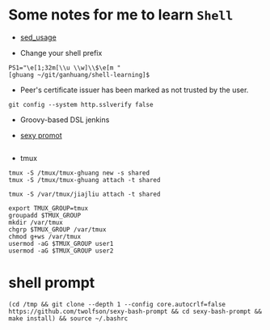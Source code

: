 # Some notes for me to learn `Shell`

- [sed_usage](sed_usage.md)

- Change your shell prefix

```
PS1="\e[1;32m[\\u \\w]\\$\e[m "
[ghuang ~/git/ganhuang/shell-learning]$
```
- Peer's certificate issuer has been marked as not trusted by the user.

```
git config --system http.sslverify false
```
- Groovy-based DSL jenkins

- [sexy promot](https://github.com/twolfson/sexy-bash-prompt) 

```(cd /tmp && git clone --depth 1 --config core.autocrlf=false https://github.com/twolfson/sexy-bash-prompt && cd sexy-bash-prompt && make install) && source ~/.bashrc
```

- tmux

```
tmux -S /tmux/tmux-ghuang new -s shared
tmux -S /tmux/tmux-ghuang attach -t shared

tmux -S /var/tmux/jiajliu attach -t shared

export TMUX_GROUP=tmux
groupadd $TMUX_GROUP
mkdir /var/tmux
chgrp $TMUX_GROUP /var/tmux
chmod g+ws /var/tmux
usermod -aG $TMUX_GROUP user1
usermod -aG $TMUX_GROUP user2
```

# shell prompt
```
(cd /tmp && git clone --depth 1 --config core.autocrlf=false https://github.com/twolfson/sexy-bash-prompt && cd sexy-bash-prompt && make install) && source ~/.bashrc
```
